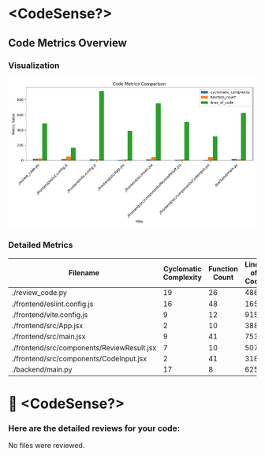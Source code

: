 # <CodeSense?>

## Code Metrics Overview

### Visualization
![Code Metrics](/code-reviews/visualizations/code_metrics.png)

### Detailed Metrics

| Filename | Cyclomatic Complexity | Function Count | Lines of Code | Comment Ratio |
|----------|----------------------|---------------|--------------|---------------|
| ./review_code.py | 19 | 26 | 486 | 0.39 |
| ./frontend/eslint.config.js | 16 | 48 | 165 | 0.26 |
| ./frontend/vite.config.js | 9 | 12 | 915 | 0.21 |
| ./frontend/src/App.jsx | 2 | 10 | 388 | 0.24 |
| ./frontend/src/main.jsx | 9 | 41 | 753 | 0.46 |
| ./frontend/src/components/ReviewResult.jsx | 7 | 10 | 507 | 0.19 |
| ./frontend/src/components/CodeInput.jsx | 2 | 41 | 318 | 0.33 |
| ./backend/main.py | 17 | 8 | 625 | 0.4 |
# 🤖 <CodeSense?>

### Here are the detailed reviews for your code:

No files were reviewed.
